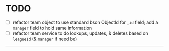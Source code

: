 # TODO

- [ ] refactor team object to use standard bson ObjectId for `_id` field; add a `manager` field to hold same information
- [ ] refactor team service to do lookups, updates, & deletes based on `leagueId` (& `manager` if need be)

---
